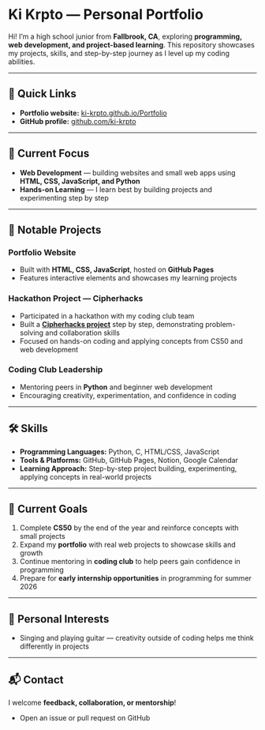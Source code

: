 # Ki Krpto — Personal Portfolio

Hi! I’m a high school junior from **Fallbrook, CA**, exploring **programming, web development, and project-based learning**. This repository showcases my projects, skills, and step-by-step journey as I level up my coding abilities.

---

## 🚀 Quick Links
- **Portfolio website:** [ki-krpto.github.io/Portfolio](https://ki-krpto.github.io/Portfolio/)
- **GitHub profile:** [github.com/ki-krpto](https://github.com/ki-krpto)

---

## 🎯 Current Focus
- **Web Development** — building websites and small web apps using **HTML, CSS, JavaScript, and Python**
- **Hands-on Learning** — I learn best by building projects and experimenting step by step

---

## 📂 Notable Projects

### **Portfolio Website**
- Built with **HTML, CSS, JavaScript**, hosted on **GitHub Pages**
- Features interactive elements and showcases my learning projects

### **Hackathon Project — Cipherhacks**
- Participated in a hackathon with my coding club team
- Built a **[Cipherhacks project](https://github.com/fhs-codingclub/Cipherhacks.proj)** step by step, demonstrating problem-solving and collaboration skills
- Focused on hands-on coding and applying concepts from CS50 and web development

### **Coding Club Leadership**
- Mentoring peers in **Python** and beginner web development
- Encouraging creativity, experimentation, and confidence in coding

---

## 🛠 Skills
- **Programming Languages:** Python, C, HTML/CSS, JavaScript
- **Tools & Platforms:** GitHub, GitHub Pages, Notion, Google Calendar
- **Learning Approach:** Step-by-step project building, experimenting, applying concepts in real-world projects

---

## 🎯 Current Goals
1. Complete **CS50** by the end of the year and reinforce concepts with small projects
2. Expand my **portfolio** with real web projects to showcase skills and growth
3. Continue mentoring in **coding club** to help peers gain confidence in programming
4. Prepare for **early internship opportunities** in programming for summer 2026

---

## 🎸 Personal Interests
- Singing and playing guitar — creativity outside of coding helps me think differently in projects

---

## 📬 Contact
I welcome **feedback, collaboration, or mentorship**!
- Open an issue or pull request on GitHub
